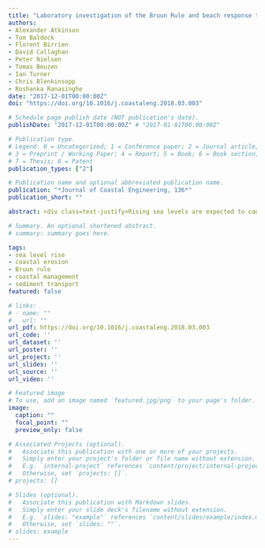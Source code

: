 ```yaml
---
title: "Laboratory investigation of the Bruun Rule and beach response to sea level rise"
authors:
- Alexander Atkinson
- Tom Baldock
- Florent Birrien
- David Callaghan
- Peter Nielsen
- Tomas Beuzen
- Ian Turner
- Chris Blenkinsopp
- Roshanka Ranasinghe
date: "2017-12-01T00:00:00Z"
doi: "https://doi.org/10.1016/j.coastaleng.2018.03.003"

# Schedule page publish date (NOT publication's date).
publishDate: "2017-12-01T00:00:00Z" # "2017-01-01T00:00:00Z"

# Publication type.
# Legend: 0 = Uncategorized; 1 = Conference paper; 2 = Journal article;
# 3 = Preprint / Working Paper; 4 = Report; 5 = Book; 6 = Book section;
# 7 = Thesis; 8 = Patent
publication_types: ["2"]

# Publication name and optional abbreviated publication name.
publication: "*Journal of Coastal Engineering, 136*"
publication_short: ""

abstract: <div class=text-justify>Rising sea levels are expected to cause widespread coastal recession over the course of the next century. In this work, new insight into the response of sandy beaches to sea level rise is obtained through a series of compre- hensive experiments using monochromatic and random waves in medium scale laboratory wave flumes. Beach profile development from initially planar profiles, and a 2/3 power law profile, exposed to wave conditions that formed barred or bermed profiles and subsequent profile evolution following rises in water level and the same wave conditions are presented. Experiments assess profile response to a step-change in water level as well as the influence of sediment deposition above the still water level (e.g. overwash). A continuity based profile translation model (PTM) is applied to both idealised and measured shoreface profiles, and is used to predict overwash and deposition volumes above the shoreline. Quantitative agreement with the Bruun Rule (and variants of it) is found for measured shoreline recession for both barred and bermed beach profiles. There is some variability between the profiles at equilibrium at the two different water levels. Under these idealised conditions, deviations between the original Bruun Rule, the modification by Rosati et al. (2013) and the PTM model predictions are of the order of 15% and all these model predictions are within 30% of the observed shoreline recession. Measurements of the recession of individual contour responses, such as the shoreline, may be subject to local profile variability; therefore, a measure of the mean recession of the profile is also obtained by averaging the recession of discrete contours throughout the active profile. The mean recession only requires conservation of volume, not conser- vation of profile shape, to be consistent with the Bruun Rule concept, and is found to be in better agreement with all three model predictions than the recession measured at the shoreline.</div> 

# Summary. An optional shortened abstract.
# summary: summary goes here.

tags:
- sea level rise
- coastal erosion
- Bruun rule
- coastal management
- sediment transport
featured: false

# links:
# - name: ""
#   url: ""
url_pdf: https://doi.org/10.1016/j.coastaleng.2018.03.003
url_code: ''
url_dataset: ''
url_poster: ''
url_project: ''
url_slides: ''
url_source: ''
url_video: ''

# Featured image
# To use, add an image named `featured.jpg/png` to your page's folder.
image:
  caption: ""
  focal_point: ""
  preview_only: false

# Associated Projects (optional).
#   Associate this publication with one or more of your projects.
#   Simply enter your project's folder or file name without extension.
#   E.g. `internal-project` references `content/project/internal-project/index.md`.
#   Otherwise, set `projects: []`.
# projects: []

# Slides (optional).
#   Associate this publication with Markdown slides.
#   Simply enter your slide deck's filename without extension.
#   E.g. `slides: "example"` references `content/slides/example/index.md`.
#   Otherwise, set `slides: ""`.
# slides: example
---
```

<!-- {{% alert note %}}
Click the *Cite* button above to demo the feature to enable visitors to import publication metadata into their reference management software.
{{% /alert %}}

{{% alert note %}}
Click the *Slides* button above to demo Academic's Markdown slides feature.
{{% /alert %}}

# Supplementary notes can be added here, including [code and math](https://sourcethemes.com/academic/docs/writing-markdown-latex/). -->
